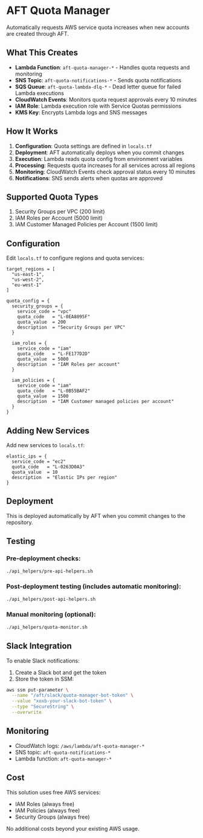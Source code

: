 # AFT Quota Manager

Automatically requests AWS service quota increases when new accounts are created through AFT.

## What This Creates

- **Lambda Function**: `aft-quota-manager-*` - Handles quota requests and monitoring
- **SNS Topic**: `aft-quota-notifications-*` - Sends quota notifications
- **SQS Queue**: `aft-quota-lambda-dlq-*` - Dead letter queue for failed Lambda executions
- **CloudWatch Events**: Monitors quota request approvals every 10 minutes
- **IAM Role**: Lambda execution role with Service Quotas permissions
- **KMS Key**: Encrypts Lambda logs and SNS messages

## How It Works

1. **Configuration**: Quota settings are defined in `locals.tf`
2. **Deployment**: AFT automatically deploys when you commit changes
3. **Execution**: Lambda reads quota config from environment variables
4. **Processing**: Requests quota increases for all services across all regions
5. **Monitoring**: CloudWatch Events check approval status every 10 minutes
6. **Notifications**: SNS sends alerts when quotas are approved

## Supported Quota Types

1. Security Groups per VPC (200 limit)
2. IAM Roles per Account (5000 limit)  
3. IAM Customer Managed Policies per Account (1500 limit)

## Configuration

Edit `locals.tf` to configure regions and quota services:

```hcl
target_regions = [
  "us-east-1",
  "us-west-2", 
  "eu-west-1"
]

quota_config = {
  security_groups = {
    service_code = "vpc"
    quota_code   = "L-0EA8095F"
    quota_value  = 200
    description  = "Security Groups per VPC"
  }
  
  iam_roles = {
    service_code = "iam"
    quota_code   = "L-FE177D2D"
    quota_value  = 5000
    description  = "IAM Roles per account"
  }
  
  iam_policies = {
    service_code = "iam"
    quota_code   = "L-0B55BAF2"
    quota_value  = 1500
    description  = "IAM Customer managed policies per account"
  }
}
```

## Adding New Services

Add new services to `locals.tf`:

```hcl
elastic_ips = {
  service_code = "ec2"
  quota_code   = "L-0263D0A3"
  quota_value  = 10
  description  = "Elastic IPs per region"
}
```

## Deployment

This is deployed automatically by AFT when you commit changes to the repository.

## Testing

### Pre-deployment checks:
```bash
./api_helpers/pre-api-helpers.sh
```

### Post-deployment testing (includes automatic monitoring):
```bash
./api_helpers/post-api-helpers.sh
```

### Manual monitoring (optional):
```bash
./api_helpers/quota-monitor.sh
```

## Slack Integration

To enable Slack notifications:

1. Create a Slack bot and get the token
2. Store the token in SSM:
```bash
aws ssm put-parameter \
  --name "/aft/slack/quota-manager-bot-token" \
  --value "xoxb-your-slack-bot-token" \
  --type "SecureString" \
  --overwrite
```

## Monitoring

- CloudWatch logs: `/aws/lambda/aft-quota-manager-*`
- SNS topic: `aft-quota-notifications-*`
- Lambda function: `aft-quota-manager-*`

## Cost

This solution uses free AWS services:
- IAM Roles (always free)
- IAM Policies (always free)
- Security Groups (always free)

No additional costs beyond your existing AWS usage. 